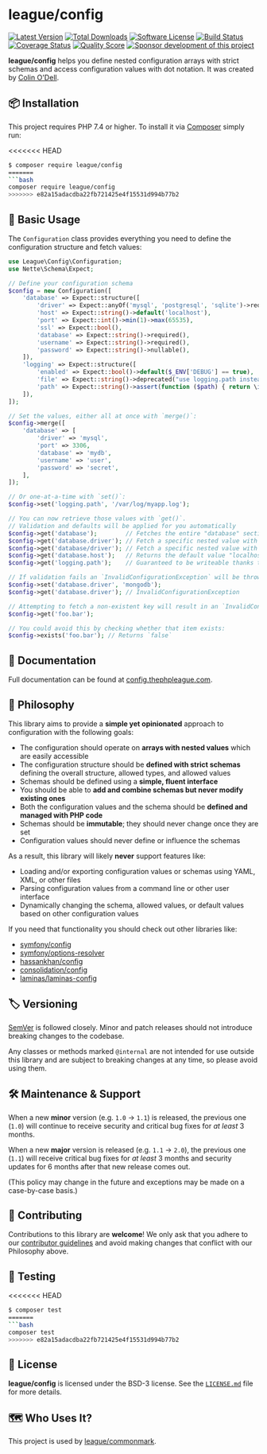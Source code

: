 # league/config

[![Latest Version](https://img.shields.io/packagist/v/league/config.svg?style=flat-square)](https://packagist.org/packages/league/config)
[![Total Downloads](https://img.shields.io/packagist/dt/league/config.svg?style=flat-square)](https://packagist.org/packages/league/config)
[![Software License](https://img.shields.io/badge/License-BSD--3-brightgreen.svg?style=flat-square)](LICENSE)
[![Build Status](https://img.shields.io/github/workflow/status/thephpleague/config/Tests/main.svg?style=flat-square)](https://github.com/thephpleague/config/actions?query=workflow%3ATests+branch%3Amain)
[![Coverage Status](https://img.shields.io/scrutinizer/coverage/g/thephpleague/config.svg?style=flat-square)](https://scrutinizer-ci.com/g/thephpleague/config/code-structure)
[![Quality Score](https://img.shields.io/scrutinizer/g/thephpleague/config.svg?style=flat-square)](https://scrutinizer-ci.com/g/thephpleague/config)
[![Sponsor development of this project](https://img.shields.io/badge/sponsor%20this%20package-%E2%9D%A4-ff69b4.svg?style=flat-square)](https://www.colinodell.com/sponsor)

**league/config** helps you define nested configuration arrays with strict schemas and access configuration values with dot notation.  It was created by [Colin O'Dell][@colinodell].

## 📦 Installation

This project requires PHP 7.4 or higher.  To install it via [Composer] simply run:

<<<<<<< HEAD
``` bash
$ composer require league/config
=======
```bash
composer require league/config
>>>>>>> e82a15adacdba22fb721425e4f15531d994b77b2
```

## 🧰️ Basic Usage

The `Configuration` class provides everything you need to define the configuration structure and fetch values:

```php
use League\Config\Configuration;
use Nette\Schema\Expect;

// Define your configuration schema
$config = new Configuration([
    'database' => Expect::structure([
        'driver' => Expect::anyOf('mysql', 'postgresql', 'sqlite')->required(),
        'host' => Expect::string()->default('localhost'),
        'port' => Expect::int()->min(1)->max(65535),
        'ssl' => Expect::bool(),
        'database' => Expect::string()->required(),
        'username' => Expect::string()->required(),
        'password' => Expect::string()->nullable(),
    ]),
    'logging' => Expect::structure([
        'enabled' => Expect::bool()->default($_ENV['DEBUG'] == true),
        'file' => Expect::string()->deprecated("use logging.path instead"),
        'path' => Expect::string()->assert(function ($path) { return \is_writeable($path); })->required(),
    ]),
]);

// Set the values, either all at once with `merge()`:
$config->merge([
    'database' => [
        'driver' => 'mysql',
        'port' => 3306,
        'database' => 'mydb',
        'username' => 'user',
        'password' => 'secret',
    ],
]);

// Or one-at-a-time with `set()`:
$config->set('logging.path', '/var/log/myapp.log');

// You can now retrieve those values with `get()`.
// Validation and defaults will be applied for you automatically
$config->get('database');        // Fetches the entire "database" section as an array
$config->get('database.driver'); // Fetch a specific nested value with dot notation
$config->get('database/driver'); // Fetch a specific nested value with slash notation
$config->get('database.host');   // Returns the default value "localhost"
$config->get('logging.path');    // Guaranteed to be writeable thanks to the assertion in the schema

// If validation fails an `InvalidConfigurationException` will be thrown:
$config->set('database.driver', 'mongodb');
$config->get('database.driver'); // InvalidConfigurationException

// Attempting to fetch a non-existent key will result in an `InvalidConfigurationException`
$config->get('foo.bar');

// You could avoid this by checking whether that item exists:
$config->exists('foo.bar'); // Returns `false`
```

## 📓 Documentation

Full documentation can be found at [config.thephpleague.com][docs].

## 💭 Philosophy

This library aims to provide a **simple yet opinionated** approach to configuration with the following goals:

- The configuration should operate on **arrays with nested values** which are easily accessible
- The configuration structure should be **defined with strict schemas** defining the overall structure, allowed types, and allowed values
- Schemas should be defined using a **simple, fluent interface**
- You should be able to **add and combine schemas but never modify existing ones**
- Both the configuration values and the schema should be **defined and managed with PHP code**
- Schemas should be **immutable**; they should never change once they are set
- Configuration values should never define or influence the schemas

As a result, this library will likely **never** support features like:

- Loading and/or exporting configuration values or schemas using YAML, XML, or other files
- Parsing configuration values from a command line or other user interface
- Dynamically changing the schema, allowed values, or default values based on other configuration values

If you need that functionality you should check out other libraries like:

- [symfony/config]
- [symfony/options-resolver]
- [hassankhan/config]
- [consolidation/config]
- [laminas/laminas-config]

## 🏷️ Versioning

[SemVer](http://semver.org/) is followed closely. Minor and patch releases should not introduce breaking changes to the codebase.

Any classes or methods marked `@internal` are not intended for use outside this library and are subject to breaking changes at any time, so please avoid using them.

## 🛠️ Maintenance & Support

When a new **minor** version (e.g. `1.0` -> `1.1`) is released, the previous one (`1.0`) will continue to receive security and critical bug fixes for *at least* 3 months.

When a new **major** version is released (e.g. `1.1` -> `2.0`), the previous one (`1.1`) will receive critical bug fixes for *at least* 3 months and security updates for 6 months after that new release comes out.

(This policy may change in the future and exceptions may be made on a case-by-case basis.)

## 👷‍️ Contributing

Contributions to this library are **welcome**! We only ask that you adhere to our [contributor guidelines] and avoid making changes that conflict with our Philosophy above.

## 🧪 Testing

<<<<<<< HEAD
``` bash
$ composer test
=======
```bash
composer test
>>>>>>> e82a15adacdba22fb721425e4f15531d994b77b2
```

## 📄 License

**league/config** is licensed under the BSD-3 license.  See the [`LICENSE.md`][license] file for more details.

## 🗺️  Who Uses It?

This project is used by [league/commonmark][league-commonmark].

[docs]: https://config.thephpleague.com/
[@colinodell]: https://www.twitter.com/colinodell
[Composer]: https://getcomposer.org/
[PHP League]: https://thephpleague.com
[symfony/config]: https://symfony.com/doc/current/components/config.html
[symfony/options-resolver]: https://symfony.com/doc/current/components/options_resolver.html
[hassankhan/config]: https://github.com/hassankhan/config
[consolidation/config]: https://github.com/consolidation/config
[laminas/laminas-config]: https://docs.laminas.dev/laminas-config/
[contributor guidelines]: https://github.com/thephpleague/config/blob/main/.github/CONTRIBUTING.md
[license]: https://github.com/thephpleague/config/blob/main/LICENSE.md
[league-commonmark]: https://commonmark.thephpleague.com
